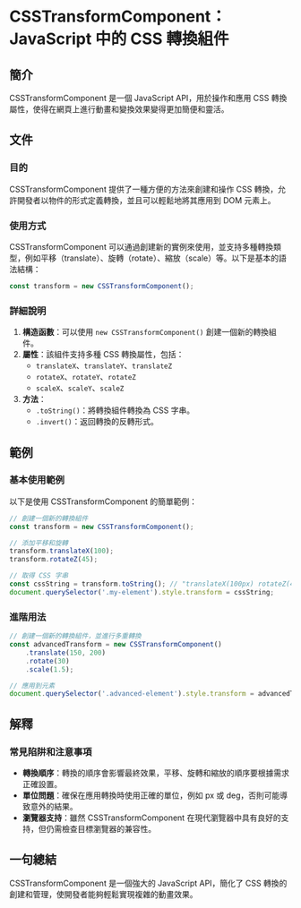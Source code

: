 <!--
Meta Description: # CSSTransformComponent：JavaScript 中的 CSS 轉換組件 ## 簡介 CSSTransformComponent 是一個 JavaScript API，用於操作和應用 CSS 轉換屬性，使得在網頁上進行動畫和變換效果變得更加簡便和靈活。 ## 文件 ### 目的 ...
Meta Keywords: csstransformcomponent, css, transform, javascript, const
-->

# CSSTransformComponent：JavaScript 中的 CSS 轉換組件

## 簡介
CSSTransformComponent 是一個 JavaScript API，用於操作和應用 CSS 轉換屬性，使得在網頁上進行動畫和變換效果變得更加簡便和靈活。

## 文件
### 目的
CSSTransformComponent 提供了一種方便的方法來創建和操作 CSS 轉換，允許開發者以物件的形式定義轉換，並且可以輕鬆地將其應用到 DOM 元素上。

### 使用方式
CSSTransformComponent 可以通過創建新的實例來使用，並支持多種轉換類型，例如平移（translate）、旋轉（rotate）、縮放（scale）等。以下是基本的語法結構：

```javascript
const transform = new CSSTransformComponent();
```

### 詳細說明
1. **構造函數**：可以使用 `new CSSTransformComponent()` 創建一個新的轉換組件。
2. **屬性**：該組件支持多種 CSS 轉換屬性，包括：
   - `translateX`、`translateY`、`translateZ`
   - `rotateX`、`rotateY`、`rotateZ`
   - `scaleX`、`scaleY`、`scaleZ`
3. **方法**：
   - `.toString()`：將轉換組件轉換為 CSS 字串。
   - `.invert()`：返回轉換的反轉形式。

## 範例
### 基本使用範例
以下是使用 CSSTransformComponent 的簡單範例：

```javascript
// 創建一個新的轉換組件
const transform = new CSSTransformComponent();

// 添加平移和旋轉
transform.translateX(100);
transform.rotateZ(45);

// 取得 CSS 字串
const cssString = transform.toString(); // "translateX(100px) rotateZ(45deg)"
document.querySelector('.my-element').style.transform = cssString;
```

### 進階用法
```javascript
// 創建一個新的轉換組件，並進行多重轉換
const advancedTransform = new CSSTransformComponent()
    .translate(150, 200)
    .rotate(30)
    .scale(1.5);

// 應用到元素
document.querySelector('.advanced-element').style.transform = advancedTransform.toString();
```

## 解釋
### 常見陷阱和注意事項
- **轉換順序**：轉換的順序會影響最終效果，平移、旋轉和縮放的順序要根據需求正確設置。
- **單位問題**：確保在應用轉換時使用正確的單位，例如 px 或 deg，否則可能導致意外的結果。
- **瀏覽器支持**：雖然 CSSTransformComponent 在現代瀏覽器中具有良好的支持，但仍需檢查目標瀏覽器的兼容性。

## 一句總結
CSSTransformComponent 是一個強大的 JavaScript API，簡化了 CSS 轉換的創建和管理，使開發者能夠輕鬆實現複雜的動畫效果。